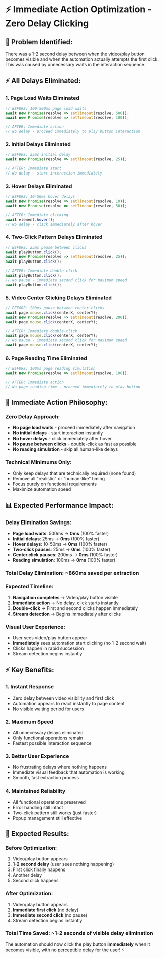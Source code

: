 # ⚡ Immediate Action Optimization - Zero Delay Clicking

## 🎯 **Problem Identified:**
There was a 1-2 second delay between when the video/play button becomes visible and when the automation actually attempts the first click. This was caused by unnecessary waits in the interaction sequence.

## ⚡ **All Delays Eliminated:**

### 1. **Page Load Waits Eliminated**
```javascript
// BEFORE: 100-500ms page load waits
await new Promise(resolve => setTimeout(resolve, 500));
await new Promise(resolve => setTimeout(resolve, 100));

// AFTER: Immediate action
// No delay - proceed immediately to play button interaction
```

### 2. **Initial Delays Eliminated**
```javascript
// BEFORE: 25ms initial delay
await new Promise(resolve => setTimeout(resolve, 25));

// AFTER: Immediate start
// No delay - start interaction immediately
```

### 3. **Hover Delays Eliminated**
```javascript
// BEFORE: 10-50ms hover delays
await new Promise(resolve => setTimeout(resolve, 10));
await new Promise(resolve => setTimeout(resolve, 50));

// AFTER: Immediate clicking
await element.hover();
// No delay - click immediately after hover
```

### 4. **Two-Click Pattern Delays Eliminated**
```javascript
// BEFORE: 25ms pause between clicks
await playButton.click();
await new Promise(resolve => setTimeout(resolve, 25));
await playButton.click();

// AFTER: Immediate double-click
await playButton.click();
// No pause - immediate second click for maximum speed
await playButton.click();
```

### 5. **Video Center Clicking Delays Eliminated**
```javascript
// BEFORE: 200ms pause between center clicks
await page.mouse.click(centerX, centerY);
await new Promise(resolve => setTimeout(resolve, 200));
await page.mouse.click(centerX, centerY);

// AFTER: Immediate double-click
await page.mouse.click(centerX, centerY);
// No pause - immediate second click for maximum speed
await page.mouse.click(centerX, centerY);
```

### 6. **Page Reading Time Eliminated**
```javascript
// BEFORE: 100ms page reading simulation
await new Promise(resolve => setTimeout(resolve, 100));

// AFTER: Immediate action
// No page reading time - proceed immediately to play button
```

## 🚀 **Immediate Action Philosophy:**

### **Zero Delay Approach:**
- **No page load waits** - proceed immediately after navigation
- **No initial delays** - start interaction instantly
- **No hover delays** - click immediately after hover
- **No pause between clicks** - double-click as fast as possible
- **No reading simulation** - skip all human-like delays

### **Technical Minimums Only:**
- Only keep delays that are technically required (none found)
- Remove all "realistic" or "human-like" timing
- Focus purely on functional requirements
- Maximize automation speed

## 📊 **Expected Performance Impact:**

### **Delay Elimination Savings:**
- **Page load waits**: 500ms → **0ms** (100% faster)
- **Initial delays**: 25ms → **0ms** (100% faster)
- **Hover delays**: 10-50ms → **0ms** (100% faster)
- **Two-click pauses**: 25ms → **0ms** (100% faster)
- **Center click pauses**: 200ms → **0ms** (100% faster)
- **Reading simulation**: 100ms → **0ms** (100% faster)

### **Total Delay Elimination: ~860ms saved per extraction**

### **Expected Timeline:**
1. **Navigation completes** → Video/play button visible
2. **Immediate action** → No delay, click starts instantly
3. **Double-click** → First and second clicks happen immediately
4. **Stream detection** → Begins immediately after clicks

### **Visual User Experience:**
- User sees video/play button appear
- **Immediately** sees automation start clicking (no 1-2 second wait)
- Clicks happen in rapid succession
- Stream detection begins instantly

## ⚡ **Key Benefits:**

### 1. **Instant Response**
- Zero delay between video visibility and first click
- Automation appears to react instantly to page content
- No visible waiting period for users

### 2. **Maximum Speed**
- All unnecessary delays eliminated
- Only functional operations remain
- Fastest possible interaction sequence

### 3. **Better User Experience**
- No frustrating delays where nothing happens
- Immediate visual feedback that automation is working
- Smooth, fast extraction process

### 4. **Maintained Reliability**
- All functional operations preserved
- Error handling still intact
- Two-click pattern still works (just faster)
- Popup management still effective

## 🎯 **Expected Results:**

### **Before Optimization:**
1. Video/play button appears
2. **1-2 second delay** (user sees nothing happening)
3. First click finally happens
4. Another delay
5. Second click happens

### **After Optimization:**
1. Video/play button appears
2. **Immediate first click** (no delay)
3. **Immediate second click** (no pause)
4. Stream detection begins instantly

### **Total Time Saved: ~1-2 seconds of visible delay elimination**

The automation should now click the play button **immediately** when it becomes visible, with no perceptible delay for the user! ⚡